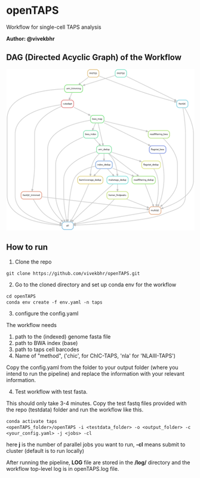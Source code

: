 # openTAPS
Workflow for single-cell TAPS analysis


**Author: @vivekbhr**

## DAG (Directed Acyclic Graph) of the Workflow

![DAG](./dag.png)


## How to run

1. Clone the repo

```
git clone https://github.com/vivekbhr/openTAPS.git
```

2. Go to the cloned directory and set up conda env for the workflow

```
cd openTAPS
conda env create -f env.yaml -n taps
```

3. configure the config.yaml

The workflow needs
1) path to the (indexed) genome fasta file
2) path to BWA index (base)
3) path to taps cell barcodes
4) Name of "method", ('chic', for ChIC-TAPS, 'nla' for 'NLAIII-TAPS')

Copy the config.yaml from the folder to your output folder (where you intend to run the pipeline) and replace the information with your relevant information.

4. Test workflow with test fasta.

This should only take 3-4 minutes. Copy the test fastq files provided with the repo (testdata) folder and run the workflow like this.

```
conda activate taps
<openTAPS_folder>/openTAPS -i <testdata_folder> -o <output_folder> -c <your_config.yaml> -j <jobs> -cl
```

here **j** is the number of parallel jobs you want to run, **-cl** means submit to cluster (default is to run locally)

After running the pipeline, **LOG** file are stored in the **/log/** directory and the workflow top-level log is in openTAPS.log file.
